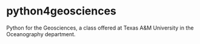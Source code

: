 # python4geosciences
Python for the Geosciences, a class offered at Texas A&amp;M University in the Oceanography department.
